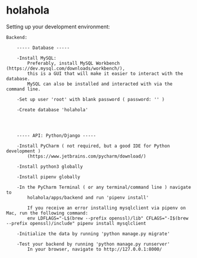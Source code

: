 # holahola


Setting up your development environment:

	Backend:
	
		----- Database -----
		
		-Install MySQL:
			Preferably, install MySQL Workbench (https://dev.mysql.com/downloads/workbench/), 
			this is a GUI that will make it easier to interact with the database. 
			MySQL can also be installed and interacted with via the command line.
		
		-Set up user 'root' with blank password ( password: '' )
		
		-Create database 'holahola'
		
		
		
		
		----- API: Python/Django -----
		
		-Install PyCharm ( not required, but a good IDE for Python development )
			(https://www.jetbrains.com/pycharm/download/)
			
		-Install python3 globally
		
		-Install pipenv globally
		
		-In the PyCharm Terminal ( or any terminal/command line ) navigate to
			holahola/apps/backend and run 'pipenv install'
		
			If you receive an error installing mysqlclient via pipenv on Mac, run the following command:
			env LDFLAGS="-L$(brew --prefix openssl)/lib" CFLAGS="-I$(brew --prefix openssl)/include" pipenv install mysqlclient
			
		-Initialize the data by running 'python manage.py migrate'
		
		-Test your backend by running 'python manage.py runserver'
			In your browser, navigate to http://127.0.0.1:8000/
